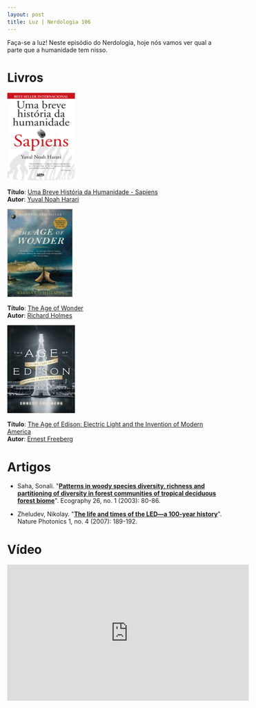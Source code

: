 ```yaml
---
layout: post
title: Luz | Nerdologia 106
---
```


Faça-se a luz! Neste episódio do Nerdologia, hoje nós vamos ver qual a parte que a humanidade tem nisso.

Livros
=====

![Sapiens](../images/sapiens.png)

**Título**: [Uma Breve História da Humanidade - Sapiens](http://www.livrariacultura.com.br/p/life-unfolding-42190543?id_link=8787)<br>
**Autor**: [Yuval Noah Harari](http://www.ynharari.com/)

![The Age of Wonder](../images/age-of-wonder.jpeg)

**Título**: [The Age of Wonder](http://www.amazon.com/The-Age-Wonder-Generation-Discovery/dp/1400031877)<br>
**Autor**: [Richard Holmes](literature.britishcouncil.org/richard-holmes)

![The Age of Edison: Electric Light and the Invention of Modern America](../images/age-edison.jpg)

**Título**: [The Age of Edison: Electric Light and the Invention of Modern America](http://www.amazon.com/The-Age-Edison-Electric-Invention/dp/0143124447)<br>
**Autor**: [Ernest Freeberg](http://www.history.utk.edu/peopletwo/ernest-freeberg/
)

Artigos
=====

- Saha, Sonali. "[**Patterns in woody species diversity, richness and partitioning of diversity in forest communities of tropical deciduous forest biome**](http://onlinelibrary.wiley.com/doi/10.1034/j.1600-0587.2003.03411.x/abstract?systemMessage=Wiley+Online+Library+will+be+unavailable+on+Saturday+7th+November+2015++from+10%3A00-16%3A00+GMT+%2F+05%3A00-11%3A00+EST+%2F+18%3A00-00%3A00+SGT+for+essential+maintenance.++Apologies+for+the+inconvenience.)". Ecography 26, no. 1 (2003): 80-86.

- Zheludev, Nikolay. "[**The life and times of the LED—a 100-year history**](https://www.kva.se/globalassets/priser/nobel/2014/nobelposterphysics2014_high.pdf)". Nature Photonics 1, no. 4 (2007): 189-192.

Vídeo
=====

<iframe width="560" height="315" src="https://www.youtube.com/embed/YabTFq2aZfE" frameborder="0" allowfullscreen></iframe>


